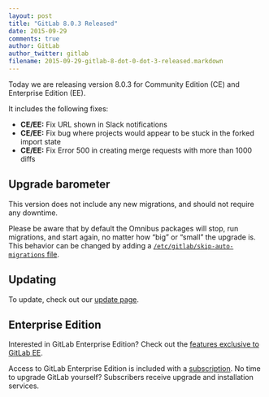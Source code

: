 ```yaml
---
layout: post
title: "GitLab 8.0.3 Released"
date: 2015-09-29
comments: true
author: GitLab
author_twitter: gitlab
filename: 2015-09-29-gitlab-8-dot-0-dot-3-released.markdown
---
```


Today we are releasing version 8.0.3 for Community Edition (CE) and Enterprise
Edition (EE).

It includes the following fixes:

- **CE/EE:** Fix URL shown in Slack notifications
- **CE/EE:** Fix bug where projects would appear to be stuck in the forked import state
- **CE/EE:** Fix Error 500 in creating merge requests with more than 1000 diffs

<!-- more -->

## Upgrade barometer

This version does not include any new migrations, and should not require any
downtime.

Please be aware that by default the Omnibus packages will stop, run migrations,
and start again, no matter how “big” or “small” the upgrade is. This behavior
can be changed by adding a [`/etc/gitlab/skip-auto-migrations`
file](http://doc.gitlab.com/omnibus/update/README.html).

## Updating

To update, check out our [update page](https://about.gitlab.com/update).

## Enterprise Edition

Interested in GitLab Enterprise Edition?
Check out the [features exclusive to GitLab EE](http://about.gitlab.com/features/#enterprise).

Access to GitLab Enterprise Edition is included with a [subscription](http://www.gitlab.com/pricing).
No time to upgrade GitLab yourself?
Subscribers receive upgrade and installation services.
